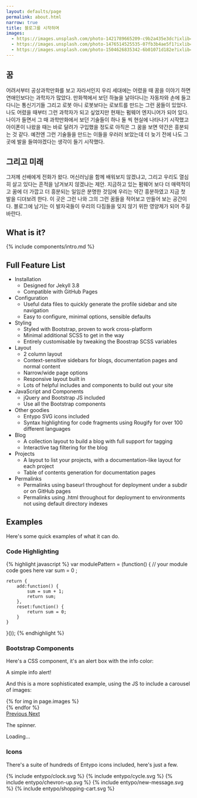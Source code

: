 ```yaml
---
layout: defaults/page
permalink: about.html
narrow: true
title: 블로그를 시작하며
images:
  - https://images.unsplash.com/photo-1421789665209-c9b2a435e3dc?ixlib=rb-0.3.5&ixid=eyJhcHBfaWQiOjEyMDd9&s=5b1016b885e7438c4633109d77368d4d&auto=format&fit=crop&w=1651&q=80
  - https://images.unsplash.com/photo-1476514525535-07fb3b4ae5f1?ixlib=rb-0.3.5&ixid=eyJhcHBfaWQiOjEyMDd9&s=468a8c18f5d811cf03c654b653b5089e&auto=format&fit=crop&w=1650&q=80
  - https://images.unsplash.com/photo-1504626835342-6b01071d182e?ixlib=rb-0.3.5&ixid=eyJhcHBfaWQiOjEyMDd9&s=975855d515c9d56352ee3bfe74287f2b&auto=format&fit=crop&w=1651&q=80
---
```

## 꿈
어려서부터 공상과학만화를 보고 자라서인지 우리 세대에는 어렸을 때 꿈을 이야기 하면 연애인보다는 과학자가 많았다.
만화책에서 보던 하늘을 날아다니는 자동차와 손에 들고 다니는 통신기기들 그리고 로봇 아니 로봇보다는 로보트를 만드는 그런 꿈들이 있었다.
나도 어렸을 때부터 그런 과학자가 되고 싶었지만 현재는 펌웨어 엔지니어가 되어 있다. 
나이가 들면서 그 때 과학만화에서 보던 기술들이 하나 둘 씩 현실에 나타나기 시작했고 아이폰이 나왔을 때는 바로 달려가 구입했을 정도로 아직은 그 꿈을 보면 약간은 흥분되는 것 같다.
예전엔 그런 기술들을 만드는 이들을 우러러 보았는데 더 늦기 전에 나도 그 곳에 발을 들여야겠다는 생각이 들기 시작했다.

## 그리고 미래
그저께 선배에게 전화가 왔다. 머신러닝을 함께 배워보지 않겠냐고, 그리고 우리도 열심히 살고 있다는 흔적을 남겨보지 않겠냐는 제안.
지금하고 있는 펌웨어 보다 더 매력적이고 꿈에 더 가깝고 더 흥분되는 일임은 분명한 것임에 우리는 약간 흥분하였고
지금 첫 발을 디뎌보려 한다.
이 곳은 그런 나와 그의 그런 꿈들을 적어보고 만들어 보는 공간이다.
블로그에 남기는 이 발자국들이 우리의 다짐들을 잊지 않기 위한 영양제가 되어 주길 바란다.
## What is it?

{% include components/intro.md %}

## Full Feature List

- Installation
  - Designed for Jekyll 3.8
  - Compatible with GitHub Pages
- Configuration
  - Useful data files to quickly generate the profile sidebar and site navigation
  - Easy to configure, minimal options, sensible defaults
- Styling
  - Styled with Bootstrap, proven to work cross-platform
  - Minimal additional SCSS to get in the way
  - Entirely customisable by tweaking the Boostrap SCSS variables
- Layout
  - 2 column layout
  - Context-sensitive sidebars for blogs, documentation pages and normal content
  - Narrow/wide page options
  - Responsive layout built in
  - Lots of helpful includes and components to build out your site
- JavaScript and Components
  - jQuery and Bootstrap JS included
  - Use all the Bootstrap components
- Other goodies
  - Entypo SVG icons included
  - Syntax highlighting for code fragments using Rougify for over 100 different languages
- Blog
  - A collection layout to build a blog with full support for tagging
  - Interactive tag filtering for the blog
- Projects
  - A layout to list your projects, with a documentation-like layout for each project
  - Table of contents generation for documentation pages
- Permalinks
  - Permalinks using baseurl throughout for deployment under a subdir or on GitHub pages
  - Permalinks using .html throughout for deployment to environments not using default directory indexes

## Examples

Here's some quick examples of what it can do.

### Code Highlighting

{% highlight javascript %}
var modulePattern = (function() {
    // your module code goes here
    var sum = 0 ;

    return {
        add:function() {
            sum = sum + 1;
            return sum;
        },
        reset:function() {
            return sum = 0;
        }
    }
}());
{% endhighlight %}

### Bootstrap Components

Here's a CSS component, it's an alert box with the info color:

<div class="alert alert-info">
    A simple info alert!
</div>

And this is a more sophisticated example, using the JS to include a carousel of images:

<div id="carouselExampleControls" class="carousel slide mb-4" data-ride="carousel">
    <div class="carousel-inner">
        {% for img in page.images %}
            <div class="carousel-item {% if forloop.first %}active{% endif %}">
                <img src="{{ img }}" class="d-block w-100" alt="">
            </div>
        {% endfor %}
    </div>
    <a class="carousel-control-prev" href="#carouselExampleControls" role="button" data-slide="prev">
        <span class="carousel-control-prev-icon" aria-hidden="true"></span>
        <span class="sr-only">Previous</span>
    </a>
    <a class="carousel-control-next" href="#carouselExampleControls" role="button" data-slide="next">
        <span class="carousel-control-next-icon" aria-hidden="true"></span>
        <span class="sr-only">Next</span>
    </a>
</div>

The spinner.

<div class="spinner-border text-dark mb-4" role="status">
  <span class="sr-only">Loading...</span>
</div>

### Icons

There's a suite of hundreds of Entypo icons included, here's just a few.

<div class="d-flex align-items-center mb-4">
    <span class="icon grey mr-2">
        {% include entypo/clock.svg %}
    </span>
    <span class="icon grey mr-2">
        {% include entypo/cycle.svg %}
    </span>
    <span class="icon grey mr-2">
        {% include entypo/chevron-up.svg %}
    </span>
    <span class="icon grey mr-2">
        {% include entypo/new-message.svg %}
    </span>
    <span class="icon grey mr-2">
        {% include entypo/shopping-cart.svg %}
    </span>
</div>



